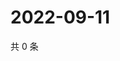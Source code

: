 # 2022-09-11

共 0 条

<!-- BEGIN WEIBO -->
<!-- 最后更新时间 Sun Sep 11 2022 22:15:10 GMT+0800 (China Standard Time) -->

<!-- END WEIBO -->

